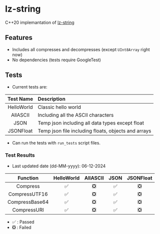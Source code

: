 # lz-string

C++20 implemantation of [lz-string](https://github.com/pieroxy/lz-string)

## Features
- Includes all compresses and decompresses (except ```UInt8Array``` right now)
- No dependencies (tests require GoogleTest)

## Tests
- Current tests are:

| Test Name  | Description                                         |
| :--------: | :-------------------------------------------------- |
| HelloWorld | Classic hello world                                 |
|  AllASCII  | Including all the ASCII characters                  |
|    JSON    | Temp json including all data types except float     |
| JSONFloat  | Temp json file including floats, objects and arrays |

- Can run the tests with ```run_tests``` script files.

### Test Results

- Last updated date (dd-MM-yyyy): 06-12-2024

|    Function    | HelloWorld | AllASCII | JSON  | JSONFloat |
| :------------: | :--------: | :------: | :---: | :-------: |
|    Compress    |     ✅      |    ❎     |   ✅   |     ❎     |
| CompressUTF16  |     ✅      |    ❎     |   ✅   |     ❎     |
| CompressBase64 |     ✅      |    ❎     |   ✅   |     ❎     |
|  CompressURI   |     ✅      |    ❎     |   ✅   |     ❎     |

- ✅ : Passed 
- ❎ : Failed   
